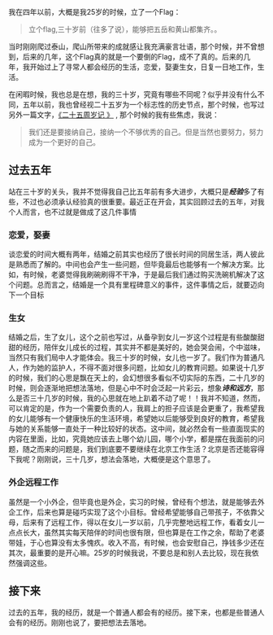 我在四年以前，大概是我25岁的时候，立了一个Flag：

>立个flag,三十岁前（往多了说），能够把五岳和黄山都集齐。。

当时刚刚爬过泰山，爬山所带来的成就感让我充满豪言壮语，那个时候，并不曾想到，后来的几年，这个Flag真的就是一个要倒的Flag，成不了真的。后来的几年，我开始过上了寻常人都会经历的生活，恋爱，娶妻生女，日复一日地工作，生活。

在闲暇时候，我也总是在想，我的三十岁，究竟有哪些不同呢？似乎并没有什么不同，五年以前，我也曾经视二十五岁为一个标志性的历史节点，那个时候，也写过另外一篇文字，[《二十五周岁记
》](https://www.jianshu.com/p/6fc5e2fdff91) , 那个时候的我有些焦虑，我说：

>我们还是要接纳自己，接纳一个不够优秀的自己。但是当然也要努力，努力成为一个更好的自己。


## 过去五年

站在三十岁的关头，我并不觉得我自己比五年前有多大进步，大概只是***经验***多了有些，不过也必须承认经验真的很重要。最近正在开会，其实回顾过去的五年，对我个人而言，也不过就是做成了这几件事情


### 恋爱，娶妻

谈恋爱的时间大概有两年，结婚之前其实也经历了很长时间的同居生活，两人彼此是熟悉而了解的。中间也会产生一些问题，但毕竟最后也能够有一个解决方案。比如，有时候，老婆觉得我刷碗刷得不干净，于是最后我们通过购买洗碗机解决了这个问题。总而言之，结婚是一个具有里程碑意义的事件，这件事情之后，就要迈向下一个目标

### 生女

结婚之后，生了女儿，这个之前也写过，从备孕到女儿一岁这个过程是有些酸酸甜甜的经历，陪伴女儿成长的过程，其实并不都是美好的，她会哭会闹，个中滋味，当然只有我们局中人才能体会。我三十岁的时候，女儿也一岁了。我们作为普通凡人，作为她的监护人，不得不面对很多问题，比如女儿的教育问题。如果说十几岁的时候，我们的心思是飘在天上的，会幻想很多看似不切实际的东西，二十几岁的时候，则会逐渐地把想法落地，但是心中不时会泛起一片彩云，想象***诗和远方***，那么是否三十几岁的时候，我的心思就在地上趴着不动了呢！！我并不知道，然而，可以肯定的是，作为一个需要负责的人，我肩上的担子应该是会更重了，我希望我的女儿能够有一个健康快乐的生活环境，希望她以后能够受到良好的教育，希望我与她的关系能够一直处于一种比较好的状态。这中间，就必然会有一些直面现实的内容在里面，比如，究竟她应该去上哪个幼儿园，哪个小学，都是摆在我面前的问题，随之而来的问题是，我们到底要不要继续在北京工作生活？北京是否还能容得下我呢？刚刚说，三十几岁，想法会落地，大概便是这个意思了。

### 外企远程工作

虽然是一个小外企，但毕竟也是外企，实习的时候，曾经有个想法，就是能够去外企工作，后来也算是碰巧实现了这个小目标。曾经希望能够自己带孩子，不依靠父母，后来有了远程工作，得以在女儿一岁以前，几乎完整地远程工作，看着女儿一点点长大，虽然其实每天陪伴的时间也很有限，但也算是在工作之余，帮助了老婆带娃，于心也算没有太多愧疚。收入不高，有时候，也会安慰自己，挣钱多少还在其次，最重要的是开心嘛。25岁的时候我说，不要总是和别人去比较，现在我依然强调这些。



## 接下来

过去的五年，我的经历，就是一个普通人都会有的经历。接下来，也都是些普通人会有的经历。刚刚也说了，要把想法去落地。


